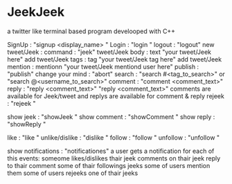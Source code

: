 # JeekJeek
a twitter like terminal based program develooped with C++

  SignUp  : "signup <username> <display_name> <password>"
  Login   : "login <username> <password>"
  logout  : "logout"
  new tweet/Jeek :
    command : "jeek"
      tweet/Jeek body        : text "your tweet/Jeek here"
      add tweet/Jeek tags    : tag "your tweet/Jeek tag here"
      add tweet/Jeek mention : mentionn "your tweet/Jeek mentiond user here"
    publish          : "publish"
    change your mind : "abort"
  search   : "search #<tag_to_search>" or "search @<username_to_search>"
  comment  : "comment <jeekID> <comment_text>"
  reply    : "reply <commentID> <comment_text>"
             "reply <replyID> <comment_text>"
  comments are available for Jeek/tweet and replys are available for comment & reply
  rejeek   : "rejeek <jeekID>"
  
  show jeek     : "showJeek <jeekID>"
  show comment  : "showComment <commentID>"
  show reply    : "showReply <replyID>"
  
  like            : "like <jeekID>"
  unlike/dislike  : "dislike <jeekID>"
  follow          : "follow <username>"
  unfollow        : "unfollow <username>"
  
  show notifications : "notificationes"
    a user gets a notification for each of this events:
      someome likes/dislikes thair jeek
              comments on thair jeek
              reply to thair comment
      some of thair followings jeeks
      some of users mention them
      some of users rejeeks one of thair jeeks
  
